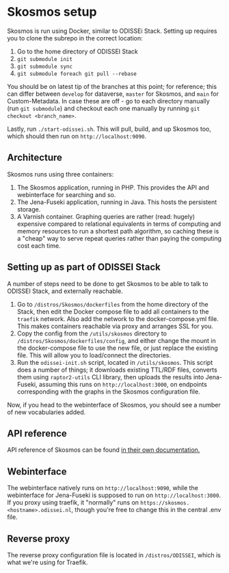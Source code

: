 # Skosmos setup

Skosmos is run using Docker, similar to ODISSEi Stack. Setting up requires you to clone the subrepo in the correct location:

1. Go to the home directory of ODISSEI Stack
2. `git submodule init`
3. `git submodule sync`
4. `git submodule foreach git pull --rebase`

You should be on latest tip of the branches at this point; for reference; this can differ between `develop` for dataverse, `master` for Skosmos, and `main` for Custom-Metadata. In case these are off - go to each directory manually (run `git submodule`) and checkout each one manually by running `git checkout <branch_name>`.

Lastly, run `./start-odissei.sh`. This will pull, build, and up Skosmos too, which should then run on `http://localhost:9090`.

## Architecture

Skosmos runs using three containers:

1. The Skosmos application, running in PHP. This provides the API and webinterface for searching and so.
2. The Jena-Fuseki application, running in Java. This hosts the persistent storage.
3. A Varnish container. Graphing queries are rather (read: hugely) expensive compared to relational equivalents in terms of computing and memory resources to run a shortest path algorithm, so caching these is a "cheap" way to serve repeat queries rather than paying the computing cost each time.

## Setting up as part of ODISSEI Stack

A number of steps need to be done to get Skosmos to be able to talk to ODISSEI Stack, and externally reachable.

1. Go to `/distros/Skosmos/dockerfiles` from the home directory of the Stack, then edit the Docker compose file to add all containers to the `traefik` network. Also add the network to the docker-compose.yml file. This makes containers reachable via proxy and arranges SSL for you.
2. Copy the config from the `/utils/skosmos` directory to `/distros/Skosmos/dockerfiles/config`, and either change the mount in the docker-compose file to use the new file, or just replace the existing file. This will allow you to load/connect the directories.
3. Run the `odissei-init.sh` script, located in `/utils/skosmos`. This script does a number of things; it downloads existing TTL/RDF files, converts them using `raptor2-utils` CLI library, then uploads the results into Jena-Fuseki, assuming this runs on `http://localhost:3000`, on endpoints corresponding with the graphs in the Skosmos configuration file.

Now, if you head to the webinterface of Skosmos, you should see a number of new vocabularies added. 

## API reference

API reference of Skosmos can be found [in their own documentation.](https://github.com/NatLibFi/Skosmos/wiki/REST-API)

## Webinterface

The webinterface natively runs on `http://localhost:9090`, while the webinterface for Jena-Fuseki is supposed to run on `http://localhost:3000`. If you proxy using traefik, it "normally" runs on `https://skosmos.<hostname>.odissei.nl`, though you're free to change this in the central .env file.

## Reverse proxy

The reverse proxy configuration file is located in `/distros/ODISSEI`, which is what we're using for Traefik.
